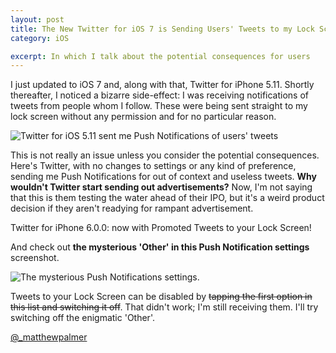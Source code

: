 ```yaml
---
layout: post
title: The New Twitter for iOS 7 is Sending Users' Tweets to my Lock Screen
category: iOS

excerpt: In which I talk about the potential consequences for users
---
```


I just updated to iOS 7 and, along with that, Twitter for iPhone 5.11. Shortly thereafter, I noticed a bizarre side-effect: I was receiving notifications of tweets from people whom I follow. These were being sent straight to my lock screen without any permission and for no particular reason.

![Twitter for iOS 5.11 sent me Push Notifications of users' tweets](https://s3-us-west-2.amazonaws.com/droplr.storage/files/acc_99329/iz04?AWSAccessKeyId=AKIAJSVQN3Z4K7MT5U2A&Expires=1379578190&Signature=wWDwpBcbEbogP47xyTpC69y03lk%3D&response-content-disposition=inline%3B%20filename%3D2013-09-19-16.46-smaller.jpg%3B%20filename%2A%3DUTF-8%2527%25272013-09-19-16.46-smaller.jpg)

This is not really an issue unless you consider the potential consequences. Here's Twitter, with no changes to settings or any kind of preference, sending me Push Notifications for out of context and useless tweets. __Why wouldn't Twitter start sending out advertisements?__ Now, I'm not saying that this is them testing the water ahead of their IPO, but it's a weird product decision if they aren't readying for rampant advertisement.

Twitter for iPhone 6.0.0: now with Promoted Tweets to your Lock Screen!

And check out __the mysterious 'Other' in this Push Notification settings__ screenshot. 

![The mysterious Push Notifications settings.](https://s3-us-west-2.amazonaws.com/droplr.storage/files/acc_99329/PzbI?AWSAccessKeyId=AKIAJSVQN3Z4K7MT5U2A&Expires=1379578786&Signature=71vhhKJZ9QO%2BbHvsJgmDK2EUfLA%3D&response-content-disposition=inline%3B%20filename%3D2013-09-19-17.15.jpg%3B%20filename%2A%3DUTF-8%2527%25272013-09-19-17.15.jpg)

Tweets to your Lock Screen can be disabled by ~~tapping the first option in this list and switching it off~~. That didn't work; I'm still receiving them. I'll try switching off the enigmatic 'Other'.

[@_matthewpalmer](http://twitter.com/_matthewpalmer)